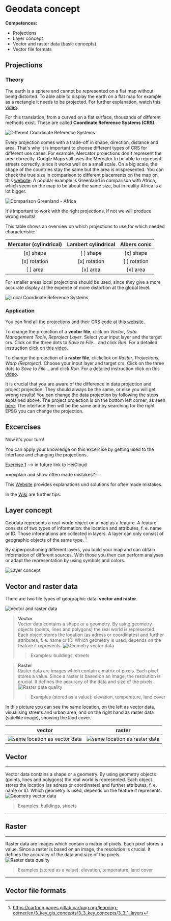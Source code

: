 # Geodata concept

**Competences:**
* Projections
* Layer concept
* Vector and raster data (basic concepts)
* Vector file formats





## Projections 
### Theory

The earth is a sphere and cannot be represented on a flat map without being distorted. To able able to display the earth on a flat map for example as a rectangle it needs to be projected. For further explanation, watch this [video](https://www.youtube.com/watch?v=kIID5FDi2JQ). 

For this translation, from a curved on a flat surface, thousands of different methods exist. These are called **Coordinate Reference Systems (CRS)**.

![Different Coordinate Reference Systems](../../fig/en_examples_projections.png)

Every projection comes with a trade-off in shape, direction, distance and area. That's why it is important to choose different types of CRS for different use cases.
For example, Mercator projections don´t represent the area correctly. Google Maps still uses the Mercator to be able to represent streets correctly, since it works well on a small scale. On a big scale, the shape of the countries stay the same but the area is mispresented. You can check the true size in comparison to different placements on the map on this [website](https://www.thetruesize.com). A popular example is Greenland in comparison with Africa, which seem on the map to be about the same size, but in reality Africa is a lot bigger.

![Comparison Greenland - Africa](../../fig/en_greenland_africa.png)

It's important to work with the right projections, if not we will produce wrong results!

This table shows an overview on which projections to use for which needed characteristic:

| Mercator (cylindrical) | Lambert cylindrical | Albers conic |
| :--------------------: | :-----------------: | :----------: |
| [x] shape              | [ ] shape           | [x] shape    |
| [x] rotation           | [x] rotation        | [ ] rotation |
| [ ] area               | [x] area            | [x] area     |

For smaller areas local projections should be used, since they give a more accurate display at the expense of more distortion at the global level. 

![Local Coordinate Reference Systems](../../fig/en_local_crs.png)

### Application

You can find all the projections and their CRS code at this [website](http://epsg.io). 


To change the projection of a **vector file**, click on *Vector*, *Data Management Tools*, *Reproject Layer*. Select your input layer and the target crs. Click on the three dots to *Save to File...* and click *Run*. For a detailed instruction click on this [video](https://gitlab.gistools.geog.uni-heidelberg.de/giscience/disaster-tools/gis-in-anticipatory-humanitarian-action/-/wikis/uploads/7e7a28698859062d1b832b558b2721c6/qgis_reproject_vector.mp4).

To change the projection of a **raster file**, clickclick on *Raster*, *Projections*, *Warp (Reproject)*. Choose your input layer and target crs. Click on the three dots to *Save to File...* and click *Run*. For a detailed instruction click on this [video](https://gitlab.gistools.geog.uni-heidelberg.de/giscience/disaster-tools/gis-in-anticipatory-humanitarian-action/-/wikis/uploads/3b7a1bb2408f4453f22d73f54156888b/qgis_reproject_raster.mp4).

It is crucial that you are aware of the difference in data projection and project projection. They should always be the same, or else you will get wrong results! You can change the data projection by following the steps explained above. The project projection is on the bottom left corner, as seen [here](../../fig/en_QGIS_User_Interface.png). The interface then will be the same and by searching for the right EPSG you can change the projection. 

## Excercises

Now it's your turn! 

You can apply your knowledge on this excercise by getting used to the interface and changing the projections. 

[Exercise 1](https://gitlab.gistools.geog.uni-heidelberg.de/giscience/disaster-tools/gis-in-anticipatory-humanitarian-action/-/tree/main/Exercise_1) 
--> in future link to HeiCloud



==explain and show often made mistakes?==

This [Website](https://ihatecoordinatesystems.com/) provides explanations und solutions for often made mistakes.

In the [Wiki](../../content/Wiki/en_qgis_projections_wiki.md) are further tips.




## Layer concept

Geodata represents a real-world object on a map as a feature. A feature consists of two types of information: the location and attributes, f. e. name or ID. Those informations are collected in layers. A layer can only consist of geographic objects of the same type. [^1]


[^1]: https://cartong.pages.gitlab.cartong.org/learning-corner/en/3_key_gis_concepts/3_3_key_concepts/3_3_1_layers

By superpositioning different layers, you build your map and can obtain information of different sources. With those you then can perform analyses or adapt the representation by using symbols and colors.

![Layer concept](../../fig/en_layer.png)


## Vector and raster data

There are two file types of geographic data: **vector and raster**.  

![Vector and raster data](../../fig/en_vector_raster.png)
  

> **Vector**  
Vector data contains a shape or a geometry. By using geometry objects (points, lines and polygons) the real world is represented. Each object stores the location (as adress or coordinates) and further attributes, f. e. name or ID. Which geometry is used, depends on the feature it represents. 
![Geometry vector data](../../fig/en_vector_geometry.png)
  >>Examples: buildings, streets 


> **Raster**  
Raster data are images which contain a matrix of pixels. Each pixel stores a value. 
Since a raster is based on an image, the resolution is crucial. It defines the accuracy of the data and size of the pixels. 
![Raster data quality](../../fig/en_quality_raster.png)
>> Examples (stored as a value): elevation, temperature, land cover


In this picture you can see the same location, on the left as vector data, visualising streets and urban area, and on the right hand as raster data (satellite image), showing the land cover.

vector                     |  raster
:-------------------------:|:-------------------------:
![same location as vector data](../../fig/en_same_location_vector.png)  |  ![same location as raster data](../../fig/en_same_location_raster.png)  


<div class="pull-left">

## Vector

---
Vector data contains a shape or a geometry. By using geometry objects (points, lines and polygons) the real world is represented. Each object stores the location (as adress or coordinates) and further attributes, f. e. name or ID. Which geometry is used, depends on the feature it represents. 
![Geometry vector data](../../fig/en_vector_geometry.png)
  >Examples: buildings, streets 

---
</div>
<div class="pull-right">

## Raster

---
Raster data are images which contain a matrix of pixels. Each pixel stores a value. 
Since a raster is based on an image, the resolution is crucial. It defines the accuracy of the data and size of the pixels. 
![Raster data quality](../../fig/en_quality_raster.png)
> Examples (stored as a value): elevation, temperature, land cover

---
</div>

## Vector file formats





